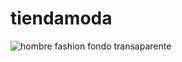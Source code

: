 # tiendamoda


![hombre fashion fondo transaparente](https://user-images.githubusercontent.com/65374030/146476956-fd1705c2-c461-46db-bf1a-3510dbc657dd.png)
